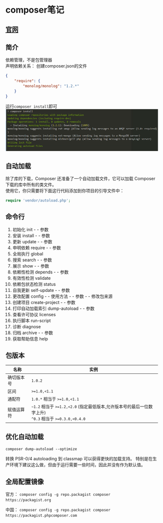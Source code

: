 # composer笔记
## [官网](http://www.phpcomposer.com/)

## 简介
依赖管理，不是包管理器  
声明依赖关系： 创建composer.json的文件  
```json
{
    "require": {
        "monolog/monolog": "1.2.*"
    }
}
```
运行`composer install`即可  
![](https://github.com/klauspeng/notes/raw/master/img/composer.png)

## 自动加载
除了库的下载，Composer 还准备了一个自动加载文件，它可以加载 Composer 下载的库中所有的类文件。  
使用它，你只需要将下面这行代码添加到你项目的引导文件中：
```php
require 'vendor/autoload.php';
```

## 命令行
1. 初始化 init - - 参数
2. 安装 install - - 参数
3. 更新 update - - 参数
4. 申明依赖 require - - 参数
5. 全局执行 global
6. 搜索 search - - 参数
7. 展示 show - - 参数
8. 依赖性检测 depends - - 参数
9. 有效性检测 validate
10. 依赖包状态检测 status
11. 自我更新 self-update - - 参数
12. 更改配置 config - - 使用方法 - - 参数 - - 修改包来源
13. 创建项目 create-project - - 参数
14. 打印自动加载索引 dump-autoload - - 参数
15. 查看许可协议 licenses
16. 执行脚本 run-script
17. 诊断 diagnose
18. 归档 archive - - 参数
19. 获取帮助信息 help

## 包版本
名称|实例
-|-
确切版本号| `1.0.2`
区间| `>=1.0,<1.1` 
通配符 | `1.0.*` 相当于 `>=1.0,<1.1`
赋值运算符 | `~1.2` 相当于 `>=1.2,<2.0` (指定最低版本,允许版本号的最后一位数字上升) <br> `^0.3` 相当于 `>=0.3.0,<0.4.0`

## 优化自动加载
`composer dump-autoload --optimize`

转换 PSR-0/4 autoloading 到 classmap 可以获得更快的加载支持。
特别是在生产环境下建议这么做，但由于运行需要一些时间，因此并没有作为默认值。


## 全局配置镜像
官方： `composer config -g repo.packagist composer https://packagist.org`

中国： `composer config -g repo.packagist composer https://packagist.phpcomposer.com`

